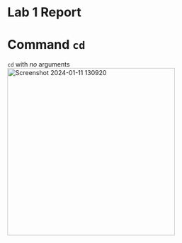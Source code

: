 # **Lab 1 Report**

# **Command** ```cd```
```cd``` with *no* arguments
<img width="378" alt="Screenshot 2024-01-11 130920" src="https://github.com/ChauAnhN/cse15l-lab-reports/assets/130714987/155c5542-cb55-4fa1-b9af-eebff9059f05">

